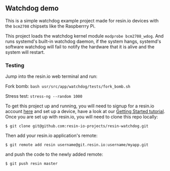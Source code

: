 ## Watchdog demo

This is a simple watchdog example project made for resin.io devices with the `bcm2708` chipsets like the Raspberrry Pi. 

This project loads the watchdog kernel module `modprobe bcm2708_wdog`. And runs systemd's built-in watchdog daemon, if the system hangs, systemd's software watchdog will fail to notify the hardware that it is alive and the system will restart.

### Testing

Jump into the resin.io web terminal and run:

Fork bomb: `bash usr/src/app/watchdog/tests/fork_bomb.sh`

Stress test: `stress-ng --random 1000`

To get this project up and running, you will need to signup for a resin.io account [here][signup-page] and set up a device, have a look at our [Getting Started tutorial][gettingStarted-link]. Once you are set up with resin.io, you will need to clone this repo locally:
```
$ git clone git@github.com:resin-io-projects/resin-watchdog.git
```
Then add your resin.io application's remote:
```
$ git remote add resin username@git.resin.io:username/myapp.git
```
and push the code to the newly added remote:
```
$ git push resin master
```

[resin-link]:https://resin.io/
[signup-page]:https://dashboard.resin.io/signup
[gettingStarted-link]:http://docs.resin.io/#/pages/installing/gettingStarted.md
